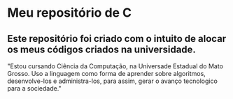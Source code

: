 # Meu repositório de C


## Este repositório foi criado com o intuito de alocar os meus códigos criados na universidade.

<p> "Estou cursando Ciência da Computação, na Universade Estadual do Mato Grosso. Uso a linguagem como forma de aprender sobre algoritmos, desenvolve-los e administra-los, para assim, gerar o avanço tecnologico para a sociedade."</p>

